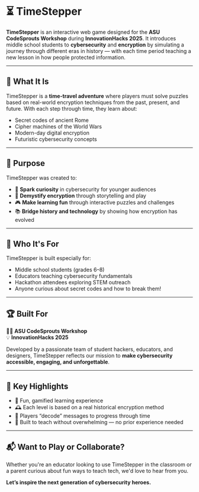 # ⏳ TimeStepper

**TimeStepper** is an interactive web game designed for the **ASU CodeSprouts Workshop** during **InnovationHacks 2025**. It introduces middle school students to **cybersecurity** and **encryption** by simulating a journey through different eras in history — with each time period teaching a new lesson in how people protected information.

---

## 🚀 What It Is

TimeStepper is a **time-travel adventure** where players must solve puzzles based on real-world encryption techniques from the past, present, and future. With each step through time, they learn about:

- Secret codes of ancient Rome
- Cipher machines of the World Wars
- Modern-day digital encryption
- Futuristic cybersecurity concepts

---

## 🎯 Purpose

TimeStepper was created to:
- 🌱 **Spark curiosity** in cybersecurity for younger audiences
- 🔐 **Demystify encryption** through storytelling and play
- 🎮 **Make learning fun** through interactive puzzles and challenges
- 📚 **Bridge history and technology** by showing how encryption has evolved

---

## 🧠 Who It's For

TimeStepper is built especially for:
- Middle school students (grades 6–8)
- Educators teaching cybersecurity fundamentals
- Hackathon attendees exploring STEM outreach
- Anyone curious about secret codes and how to break them!

---

## 🏆 Built For

🧑‍🏫 **ASU CodeSprouts Workshop**  
💡 **InnovationHacks 2025**

Developed by a passionate team of student hackers, educators, and designers, TimeStepper reflects our mission to **make cybersecurity accessible, engaging, and unforgettable**.

---

## 🌟 Key Highlights

- 👾 Fun, gamified learning experience  
- 🕰️ Each level is based on a real historical encryption method  
- 🧩 Players “decode” messages to progress through time  
- 🧭 Built to teach without overwhelming — no prior experience needed

---

## 📬 Want to Play or Collaborate?

Whether you're an educator looking to use TimeStepper in the classroom or a parent curious about fun ways to teach tech, we'd love to hear from you.

**Let’s inspire the next generation of cybersecurity heroes.**
